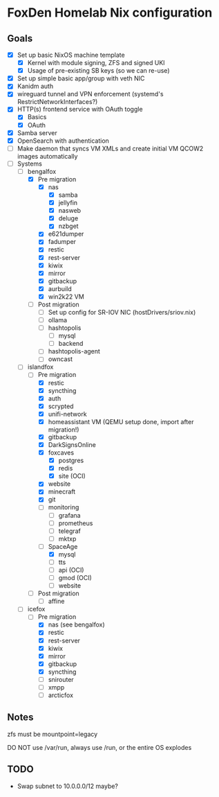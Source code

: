 # FoxDen Homelab Nix configuration

## Goals

- [x] Set up basic NixOS machine template
	- [x] Kernel with module signing, ZFS and signed UKI
	- [x] Usage of pre-existing SB keys (so we can re-use)
- [x] Set up simple basic app/group with veth NIC
- [x] Kanidm auth
- [x] wireguard tunnel and VPN enforcement (systemd's RestrictNetworkInterfaces?)
- [x] HTTP(s) frontend service with OAuth toggle
	- [x] Basics
	- [x] OAuth
- [x] Samba server
- [x] OpenSearch with authentication
- [ ] Make daemon that syncs VM XMLs and create initial VM QCOW2 images automatically
- [ ] Systems
	- [ ] bengalfox
		- [x] Pre migration
			- [x] nas
				- [x] samba
				- [x] jellyfin
				- [x] nasweb
				- [x] deluge
				- [x] nzbget
			- [x] e621dumper
			- [x] fadumper
			- [x] restic
			- [x] rest-server
			- [x] kiwix
			- [x] mirror
			- [x] gitbackup
			- [x] aurbuild
			- [x] win2k22 VM
		- [ ] Post migration
			- [ ] Set up config for SR-IOV NIC (hostDrivers/sriov.nix)
			- [ ] ollama
			- [ ] hashtopolis
				- [ ] mysql
				- [ ] backend
			- [ ] hashtopolis-agent
			- [ ] owncast
	- [ ] islandfox
		- [ ] Pre migration
			- [x] restic
			- [x] syncthing
			- [x] auth
			- [x] scrypted
			- [x] unifi-network
			- [x] homeassistant VM (QEMU setup done, import after migration!)
			- [x] gitbackup
			- [x] DarkSignsOnline
			- [x] foxcaves
				- [x] postgres
				- [x] redis
				- [x] site (OCI)
			- [x] website
			- [x] minecraft
			- [x] git
			- [ ] monitoring
				- [ ] grafana
				- [ ] prometheus
				- [ ] telegraf
				- [ ] mktxp
			- [ ] SpaceAge
				- [x] mysql
				- [ ] tts
				- [ ] api (OCI)
				- [ ] gmod (OCI)
				- [ ] website
		- [ ] Post migration
			- [ ] affine
	- [ ] icefox
		- [ ] Pre migration
			- [x] nas (see bengalfox)
			- [x] restic
			- [x] rest-server
			- [x] kiwix
			- [x] mirror
			- [x] gitbackup
			- [x] syncthing
			- [ ] snirouter
			- [ ] xmpp
			- [ ] arcticfox

## Notes

zfs must be mountpoint=legacy

DO NOT use /var/run, always use /run, or the entire OS explodes

## TODO

- Swap subnet to 10.0.0.0/12 maybe?
